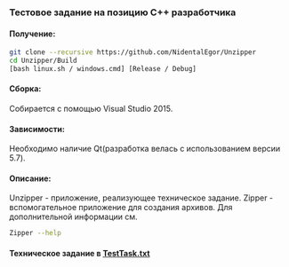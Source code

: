 ### **Тестовое задание на позицию C++ разработчика**

#### **Получение:**
```sh
git clone --recursive https://github.com/NidentalEgor/Unzipper
cd Unzipper/Build
[bash linux.sh / windows.cmd] [Release / Debug]
```
#### **Сборка:**
Собирается с помощью Visual Studio 2015.
#### **Зависимости:**
Необходимо наличие Qt(разработка велась с использованием версии 5.7).

#### **Описание:**
Unzipper - приложение, реализующее техническое задание.
Zipper - вспомогательное приложение для создания архивов. Для дополнительной информации см.
```sh
Zipper --help
```

#### **Техническое задание в [TestTask.txt](https://github.com/NidentalEgor/Unzipper/blob/master/TestTask.txt)**